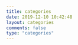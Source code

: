 ```yaml
---
title: categories
date: 2019-12-10 10:42:48
layout: categories
comments: false
type: "categories"
---
```

